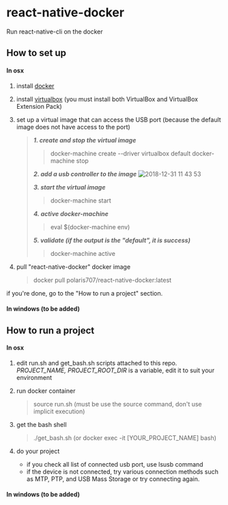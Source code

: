 # react-native-docker
Run react-native-cli on the docker

## How to set up
#### In osx

 1. install [docker](https://www.docker.com/products/docker-desktop)
 2. install [virtualbox](https://www.virtualbox.org/wiki/Downloads) (you must install both VirtualBox and VirtualBox Extension Pack)
 3. set up a virtual image that can access the USB port (because the default image does not have access to the port)
    > ***1. create and stop the virtual image*** 
    >> docker-machine create --driver virtualbox default
    >> docker-machine stop
    >
    > ***2. add a usb controller to the image***
    > ![2018-12-31 11 43 53](https://user-images.githubusercontent.com/24406920/50555011-0c13c600-0d09-11e9-8685-3b26c9edb1d5.png)
    >
    > ***3. start the virtual image***
    >> docker-machine start
    >
    > ***4. active docker-machine***
    >> eval $(docker-machine env)
    >
    > ***5. validate (if the output is the "default", it is success)***
    >> docker-machine active

 4. pull "react-native-docker" docker image
    > docker pull polaris707/react-native-docker:latest

if you're done, go to the "How to run a project" section.

#### In windows (to be added)


## How to run a project

#### In osx

 1. edit run.sh and get_bash.sh scripts attached to this repo. *PROJECT_NAME,* *PROJECT_ROOT_DIR*  is a variable, edit it to suit your environment

 2. run docker container
    > source run.sh (must be use the source command, don't use implicit execution)

 3. get the bash shell
    > ./get_bash.sh  (or docker exec -it [YOUR_PROJECT_NAME] bash)

 4. do your project
    * if you check all list of connected usb port, use lsusb command
    * if the device is not connected, try various connection methods such as MTP, PTP, and USB Mass Storage or try connecting again.

#### In windows (to be added)

